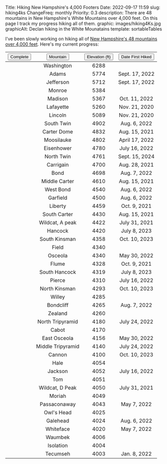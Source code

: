 Title: Hiking New Hampshire's 4,000 Footers
Date: 2022-09-17 11:59
slug: hiking4ks
ChangeFreq: monthly
Priority: 0.3
description: There are 48 mountains in New Hampshire's White Mountains over 4,000 feet. On this page I track my progress hiking all of them.
graphic: images/hiking4Ks.jpg
graphicAlt: Declan hiking in the White Mounatains
template: sortableTables

I've been slowly working on hiking all of <a href="http://4000footers.com/nh.shtml" target="_blank">New Hampshire's 48 mountains over 4,000 feet</a>. Here's my current progress:

| <button type="button" class="btn sortable">Complete<span aria-hidden="true"></span></button> | <button class="btn sortable">Mountain<span aria-hidden="true"></span></button> | <button class="btn sortable sortable-num">Elevation (ft)<span aria-hidden="true"></span></button> | <button class="btn sortable sortable-date">Date First Hiked<span aria-hidden="true"></span></button> |
|:----------:|:--------:|:--------------:|:----------------:|
| | Washington | 6288 | |
| <i class="bi bi-check-lg"></i> | Adams | 5774 | Sept. 17, 2022 | <!-- Oct. 11, 2022 -->
| <i class="bi bi-check-lg"></i> | Jefferson | 5712 | Sept. 17, 2022 |
| | Monroe | 5384 | |
| <i class="bi bi-check-lg"></i> | Madison | 5367 | Oct. 11, 2022 |
| <i class="bi bi-check-lg"></i> | Lafayette | 5260 | Nov. 21, 2020 | <!-- Aug. 6, 2022 -->
| <i class="bi bi-check-lg"></i> | Lincoln | 5089 | Nov. 21, 2020 | <!-- Aug. 6, 2022 -->
| <i class="bi bi-check-lg"></i> | South Twin | 4902 | Aug. 6, 2022 | <!-- Sept. 15, 2024 -->
| <i class="bi bi-check-lg"></i> | Carter Dome | 4832 | Aug. 15, 2021 |
| <i class="bi bi-check-lg"></i> | Moosilauke | 4802 | April 17, 2022 |
| <i class="bi bi-check-lg"></i> | Eisenhower | 4780 | July 16, 2022 |
| <i class="bi bi-check-lg"></i> | North Twin | 4761 | Sept. 15, 2024 |
| <i class="bi bi-check-lg"></i> | Carrigain | 4700 | Aug. 28, 2021 |
| <i class="bi bi-check-lg"></i> | Bond | 4698 | Aug. 7, 2022 |
| <i class="bi bi-check-lg"></i> | Middle Carter | 4610 | Aug. 15, 2021 |
| <i class="bi bi-check-lg"></i> | West Bond | 4540 | Aug. 6, 2022 |
| <i class="bi bi-check-lg"></i> | Garfield | 4500 | Aug. 6, 2022 |
| <i class="bi bi-check-lg"></i> | Liberty | 4459 | Oct. 9, 2021 | <!-- Aug. 6, 2022 -->
| <i class="bi bi-check-lg"></i> | South Carter | 4430 | Aug. 15, 2021 |
| <i class="bi bi-check-lg"></i> | Wildcat, A peak | 4422 | July 31, 2021 |
| <i class="bi bi-check-lg"></i> | Hancock | 4420 | July 8, 2023 |
| <i class="bi bi-check-lg"></i> | South Kinsman | 4358 | Oct. 10, 2023 |
| | Field | 4340 | |
| <i class="bi bi-check-lg"></i> | Osceola | 4340 | May 30, 2022 |
| <i class="bi bi-check-lg"></i> | Flume | 4328 | Oct. 9, 2021 | <!-- Aug. 6, 2022 -->
| <i class="bi bi-check-lg"></i> | South Hancock | 4319 | July 8, 2023 |
| <i class="bi bi-check-lg"></i> | Pierce | 4310 | July 16, 2022 |
| <i class="bi bi-check-lg"></i> | North Kinsman | 4293 | Oct. 10, 2023 |
| | Willey | 4285 | |
| <i class="bi bi-check-lg"></i> | Bondcliff | 4265 | Aug. 7, 2022 |
| | Zealand | 4260 | |
| <i class="bi bi-check-lg"></i> | North Tripyramid | 4180 | July 24, 2022 |
| | Cabot | 4170 | |
| <i class="bi bi-check-lg"></i> | East Osceola | 4156 | May 30, 2022 |
| <i class="bi bi-check-lg"></i> | Middle Tripyramid | 4140 | July 24, 2022 |
| <i class="bi bi-check-lg"></i> | Cannon | 4100 | Oct. 10, 2023 |
| | Hale | 4054 | |
| <i class="bi bi-check-lg"></i> | Jackson | 4052 | July 16, 2022 |
| | Tom | 4051 | |
| <i class="bi bi-check-lg"></i> | Wildcat, D Peak | 4050 | July 31, 2021|
| | Moriah | 4049 | |
| <i class="bi bi-check-lg"></i> | Passaconaway | 4043 |  May 7, 2022 |
| | Owl's Head | 4025 | |
| <i class="bi bi-check-lg"></i> | Galehead | 4024 | Aug. 6, 2022 |
| <i class="bi bi-check-lg"></i> | Whiteface | 4020 | May 7, 2022 |
| | Waumbek | 4006 | |
| | Isolation | 4004 | |
| <i class="bi bi-check-lg"></i> | Tecumseh | 4003 | Jan. 8, 2022|
